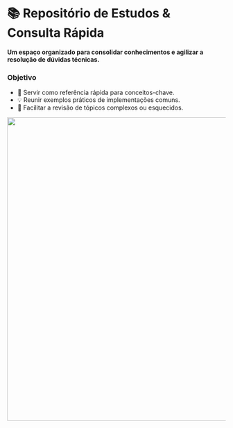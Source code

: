 # 📚 Repositório de Estudos & Consulta Rápida
 **Um espaço organizado para consolidar conhecimentos e agilizar a resolução de dúvidas técnicas.**

### **Objetivo**  
- 🎯 Servir como referência rápida para conceitos-chave.  
- 💡 Reunir exemplos práticos de implementações comuns.  
- 🔄 Facilitar a revisão de tópicos complexos ou esquecidos.  

<img src="https://github.com/user-attachments/assets/6aeadfeb-aaca-41f0-b42f-3e236af0da02" style="width:700px;"> </img>
